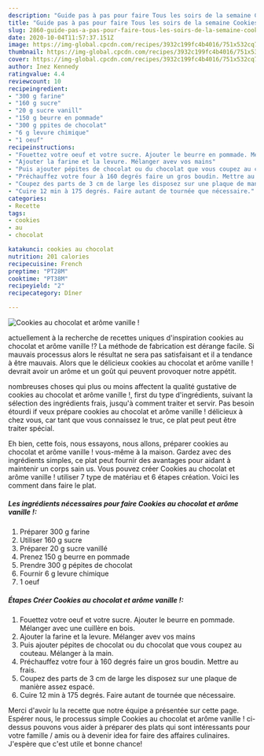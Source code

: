 ```yaml
---
description: "Guide pas à pas pour faire Tous les soirs de la semaine Cookies au chocolat et arôme vanille !"
title: "Guide pas à pas pour faire Tous les soirs de la semaine Cookies au chocolat et arôme vanille !"
slug: 2860-guide-pas-a-pas-pour-faire-tous-les-soirs-de-la-semaine-cookies-au-chocolat-et-arome-vanille
date: 2020-10-04T11:57:37.151Z
image: https://img-global.cpcdn.com/recipes/3932c199fc4b4016/751x532cq70/cookies-au-chocolat-et-arome-vanille-photo-principale-de-la-recette.jpg
thumbnail: https://img-global.cpcdn.com/recipes/3932c199fc4b4016/751x532cq70/cookies-au-chocolat-et-arome-vanille-photo-principale-de-la-recette.jpg
cover: https://img-global.cpcdn.com/recipes/3932c199fc4b4016/751x532cq70/cookies-au-chocolat-et-arome-vanille-photo-principale-de-la-recette.jpg
author: Inez Kennedy
ratingvalue: 4.4
reviewcount: 10
recipeingredient:
- "300 g farine"
- "160 g sucre"
- "20 g sucre vanill"
- "150 g beurre en pommade"
- "300 g ppites de chocolat"
- "6 g levure chimique"
- "1 oeuf"
recipeinstructions:
- "Fouettez votre oeuf et votre sucre. Ajouter le beurre en pommade. Mélanger avec une cuillère en bois."
- "Ajouter la farine et la levure. Mélanger avev vos mains"
- "Puis ajouter pépites de chocolat ou du chocolat que vous coupez au couteau. Mélanger à la main."
- "Préchauffez votre four à 160 degrés faire un gros boudin. Mettre au frais."
- "Coupez des parts de 3 cm de large les disposez sur une plaque de manière assez espacé."
- "Cuire 12 min à 175 degrés. Faire autant de tournée que nécessaire."
categories:
- Recette
tags:
- cookies
- au
- chocolat

katakunci: cookies au chocolat 
nutrition: 201 calories
recipecuisine: French
preptime: "PT28M"
cooktime: "PT38M"
recipeyield: "2"
recipecategory: Dîner

---
```



![Cookies au chocolat et arôme vanille !](https://img-global.cpcdn.com/recipes/3932c199fc4b4016/751x532cq70/cookies-au-chocolat-et-arome-vanille-photo-principale-de-la-recette.jpg)

actuellement à la recherche de recettes uniques d'inspiration cookies au chocolat et arôme vanille !? La méthode de fabrication est dérange facile. Si mauvais processus alors le résultat ne sera pas satisfaisant et il a tendance à être mauvais. Alors que le délicieux cookies au chocolat et arôme vanille ! devrait avoir un arôme et un goût qui peuvent provoquer notre appétit.

nombreuses choses qui plus ou moins affectent la qualité gustative de cookies au chocolat et arôme vanille !, first du type d'ingrédients, suivant la sélection des ingrédients frais, jusqu'à comment traiter et servir. Pas besoin étourdi if veux prépare cookies au chocolat et arôme vanille ! délicieux à chez vous, car tant que vous connaissez le truc, ce plat peut peut être traiter spécial.




Eh bien, cette fois, nous essayons, nous allons, préparer cookies au chocolat et arôme vanille ! vous-même à la maison. Gardez avec des ingrédients simples, ce plat peut fournir des avantages pour aidant à maintenir un corps sain us. Vous pouvez créer Cookies au chocolat et arôme vanille ! utiliser 7 type de matériau et 6 étapes création. Voici les comment dans faire le plat.

<!--inarticleads1-->

##### Les ingrédients nécessaires pour faire Cookies au chocolat et arôme vanille !:

1. Préparer 300 g farine
1. Utiliser 160 g sucre
1. Préparer 20 g sucre vanillé
1. Prenez 150 g beurre en pommade
1. Prendre 300 g pépites de chocolat
1. Fournir 6 g levure chimique
1.  1 oeuf




<!--inarticleads2-->

##### Étapes Créer Cookies au chocolat et arôme vanille !:

1. Fouettez votre oeuf et votre sucre. Ajouter le beurre en pommade. Mélanger avec une cuillère en bois.
1. Ajouter la farine et la levure. Mélanger avev vos mains
1. Puis ajouter pépites de chocolat ou du chocolat que vous coupez au couteau. Mélanger à la main.
1. Préchauffez votre four à 160 degrés faire un gros boudin. Mettre au frais.
1. Coupez des parts de 3 cm de large les disposez sur une plaque de manière assez espacé.
1. Cuire 12 min à 175 degrés. Faire autant de tournée que nécessaire.





Merci d'avoir lu la recette que notre équipe a présentée sur cette page. Espérer nous, le processus simple Cookies au chocolat et arôme vanille ! ci-dessus pouvons vous aider à préparer des plats qui sont intéressants pour votre famille / amis ou à devenir idea for faire des affaires culinaires. J'espère que c'est utile et bonne chance!
